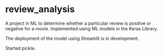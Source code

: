 # review_analysis
A project in ML to determine whether a particular review is positive or negative for a movie. Implemented using ML models in the Keras Library.


The deployment of the model using Streamlit is in development.

Started pickle.
